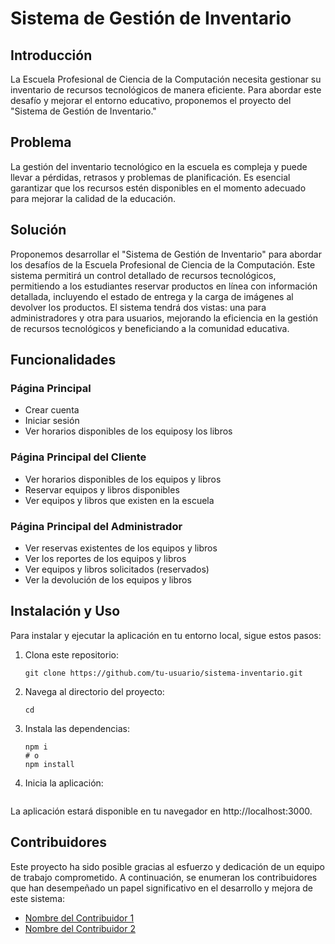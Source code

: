 # Sistema de Gestión de Inventario

## Introducción

La Escuela Profesional de Ciencia de la Computación necesita gestionar su inventario de recursos tecnológicos de manera eficiente. Para abordar este desafío y mejorar el entorno educativo, proponemos el proyecto del "Sistema de Gestión de Inventario."

## Problema

La gestión del inventario tecnológico en la escuela es compleja y puede llevar a pérdidas, retrasos y problemas de planificación. Es esencial garantizar que los recursos estén disponibles en el momento adecuado para mejorar la calidad de la educación.

## Solución

Proponemos desarrollar el "Sistema de Gestión de Inventario" para abordar los desafíos de la Escuela Profesional de Ciencia de la Computación. Este sistema permitirá un control detallado de recursos tecnológicos, permitiendo a los estudiantes reservar productos en línea con información detallada, incluyendo el estado de entrega y la carga de imágenes al devolver los productos. El sistema tendrá dos vistas: una para administradores y otra para usuarios, mejorando la eficiencia en la gestión de recursos tecnológicos y beneficiando a la comunidad educativa.

## Funcionalidades

### Página Principal
- Crear cuenta
- Iniciar sesión
- Ver horarios disponibles de los equiposy los libros 

### Página Principal del Cliente
- Ver horarios disponibles de los equipos y libros
- Reservar equipos y libros disponibles
- Ver equipos y libros que existen en la escuela

### Página Principal del Administrador
- Ver reservas existentes de los equipos y libros
- Ver los reportes de los equipos y libros
- Ver equipos y libros solicitados (reservados)
- Ver la devolución de los equipos y libros

## Instalación y Uso

Para instalar y ejecutar la aplicación en tu entorno local, sigue estos pasos:

1. Clona este repositorio:
   ```
   git clone https://github.com/tu-usuario/sistema-inventario.git
   ```
2. Navega al directorio del proyecto:
   ```
   cd 
   ```
3. Instala las dependencias:
   ```
   npm i
   # o
   npm install
   ```
4. Inicia la aplicación:
   ```

   ```
La aplicación estará disponible en tu navegador en http://localhost:3000.


## Contribuidores

Este proyecto ha sido posible gracias al esfuerzo y dedicación de un equipo de trabajo comprometido. A continuación, se enumeran los contribuidores que han desempeñado un papel significativo en el desarrollo y mejora de este sistema:

- [Nombre del Contribuidor 1](enlace-al-perfil-de-GitHub)
- [Nombre del Contribuidor 2](enlace-al-perfil-de-GitHub)





